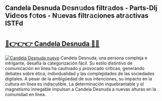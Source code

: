 ## Candela Desnuda D𝚎sn𝚞dos filtr𝚊dos - Parts-DIj Vid𝚎os f𝚘tos - N𝚞evas filtr𝚊ciones atr𝚊ctivas ISTFd

# <h2><a href="http://mb43x7.tromn.icu/?c=Candela+Desnuda">🔗👉👉👉 Candela Desnuda 🔗🔗</a></h2>

[![Candela Desnuda nuevo](https://i.imgur.com/pEAQMta.gif)](http://mb43x7.tromn.icu/?c=Candela+Desnuda)
Candela Desnuda, una persona compleja e intrigante, desafía la categorización fácil. Su estilo distintivo de comunicación en línea ha cautivado y provocado críticas, generando debates sobre ética, individualidad y las complejidades de las sociedades digitales. A pesar de la ambigüedad de sus intenciones, su impacto en la cultura en línea es indiscutible. La determinación inquebrantable y el magnetismo innegable impulsan a Candela Desnuda a nuevas alturas en la comunidad en línea.
